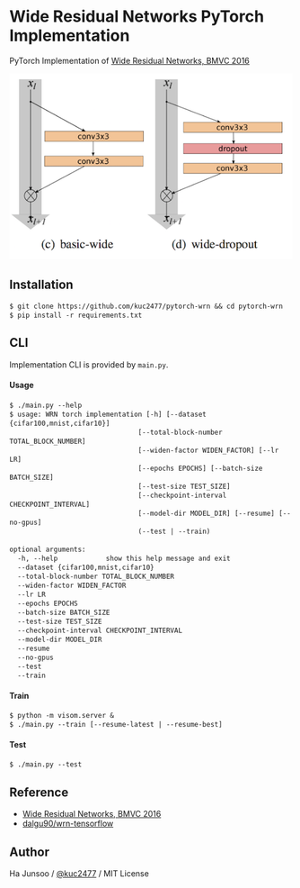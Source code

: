 # Wide Residual Networks PyTorch Implementation

PyTorch Implementation of [Wide Residual Networks, BMVC 2016](http://www.bmva.org/bmvc/2016/papers/paper087/abstract087.pdf)

![residual-block](./arts/block.png)


## Installation
```
$ git clone https://github.com/kuc2477/pytorch-wrn && cd pytorch-wrn
$ pip install -r requirements.txt
```


## CLI
Implementation CLI is provided by `main.py`.

#### Usage 
```
$ ./main.py --help
$ usage: WRN torch implementation [-h] [--dataset {cifar100,mnist,cifar10}]
                                [--total-block-number TOTAL_BLOCK_NUMBER]
                                [--widen-factor WIDEN_FACTOR] [--lr LR]
                                [--epochs EPOCHS] [--batch-size BATCH_SIZE]
                                [--test-size TEST_SIZE]
                                [--checkpoint-interval CHECKPOINT_INTERVAL]
                                [--model-dir MODEL_DIR] [--resume] [--no-gpus]
                                (--test | --train)

optional arguments:
  -h, --help            show this help message and exit
  --dataset {cifar100,mnist,cifar10}
  --total-block-number TOTAL_BLOCK_NUMBER
  --widen-factor WIDEN_FACTOR
  --lr LR
  --epochs EPOCHS
  --batch-size BATCH_SIZE
  --test-size TEST_SIZE
  --checkpoint-interval CHECKPOINT_INTERVAL
  --model-dir MODEL_DIR
  --resume
  --no-gpus
  --test
  --train

```

#### Train
```
$ python -m visom.server &
$ ./main.py --train [--resume-latest | --resume-best]
```

#### Test
```
$ ./main.py --test
```


## Reference
- [Wide Residual Networks, BMVC 2016](http://www.bmva.org/bmvc/2016/papers/paper087/abstract087.pdf)
- [dalgu90/wrn-tensorflow](https://github.com/dalgu90/wrn-tensorflow)


## Author
Ha Junsoo / [@kuc2477](https://github.com/kuc2477) / MIT License
